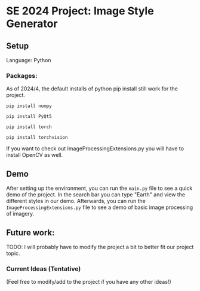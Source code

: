 # SE 2024 Project: Image Style Generator

## Setup
  Language: Python
  
  ### Packages: 
  As of 2024/4, the default installs of python pip install still work for the project. 
  ```
  pip install numpy
  ```
  ```
  pip install PyQt5
  ```
  ```
  pip install torch
  ```
  ```
  pip install torchvision
  ```
  If you want to check out ImageProcessingExtensions.py you will have to install OpenCV as well. 

## Demo
  After setting up the environment, you can run the `main.py` file to see a quick demo of the project. In the search bar you can type "Earth" and view the different styles in our demo. Afterwards, you can run the `ImageProcessingExtensions.py` file to see a demo of basic image processing of imagery. 

## Future work: 
TODO: I will probably have to modify the project a bit to better fit our project topic. 

### Current Ideas (Tentative)
(Feel free to modify/add to the project if you have any other ideas!)
